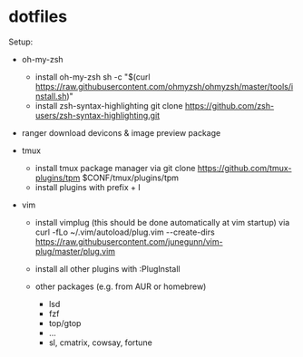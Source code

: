 # dotfiles

Setup:
   
* oh-my-zsh
    * install oh-my-zsh 
        sh -c "$(curl https://raw.githubusercontent.com/ohmyzsh/ohmyzsh/master/tools/install.sh)"
    * install zsh-syntax-highlighting
        git clone https://github.com/zsh-users/zsh-syntax-highlighting.git
    
* ranger
    download devicons & image preview package

* tmux
    * install tmux package manager via
        git clone https://github.com/tmux-plugins/tpm $CONF/tmux/plugins/tpm
    * install plugins with 
        prefix + I
    
* vim
    * install vimplug (this should be done automatically at vim startup) via
        curl -fLo ~/.vim/autoload/plug.vim --create-dirs \
        https://raw.githubusercontent.com/junegunn/vim-plug/master/plug.vim
    * install all other plugins with
        :PlugInstall 

    * other packages (e.g. from AUR or homebrew)
        * lsd
        * fzf
        * top/gtop
        * ...
        * sl, cmatrix, cowsay, fortune
